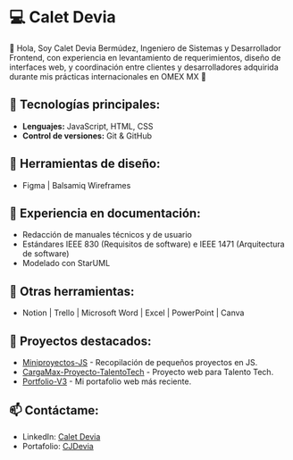 # 💻 Calet Devia

👋 Hola, Soy Calet Devia Bermúdez, Ingeniero de Sistemas y Desarrollador Frontend, con experiencia en levantamiento de requerimientos, diseño de interfaces web, y coordinación entre clientes y desarrolladores adquirida durante mis prácticas internacionales en OMEX MX 🚀

## 🔧 Tecnologías principales:

- **Lenguajes:** JavaScript, HTML, CSS
- **Control de versiones:** Git & GitHub

## 🎨 Herramientas de diseño:

- Figma | Balsamiq Wireframes

## 📖 Experiencia en documentación:

- Redacción de manuales técnicos y de usuario
- Estándares IEEE 830 (Requisitos de software) e IEEE 1471 (Arquitectura de software)
- Modelado con StarUML

## 📂 Otras herramientas:

- Notion | Trello | Microsoft Word | Excel | PowerPoint | Canva

## 📌 Proyectos destacados:

- [Miniproyectos-JS](https://github.com/Ledtius/JS-Miniproyectos) - Recopilación de pequeños proyectos en JS.
- [CargaMax-Proyecto-TalentoTech](https://github.com/Ledtius/CargaMax-Proyecto-TalentoTech) - Proyecto web para Talento Tech.
- [Portfolio-V3](https://github.com/Ledtius/Portfolio-V.3) - Mi portafolio web más reciente.

## 📫 Contáctame:

- LinkedIn: [Calet Devia](https://www.linkedin.com/in/calet-devia-bermudez/)
- Portafolio: [CJDevia](https://cjdevia.netlify.app/)

